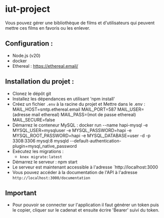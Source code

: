 # iut-project

Vous pouvez gérer une bibliothèque de films et d'utilisateurs qui peuvent mettre ces films en favoris ou les enlever.

## Configuration :

- Node.js (v20)
- docker
- Ethereal : https://ethereal.email/

## Installation du projet :

- Clonez le dépôt git
- Installez les dépendances en utilisant 'npm install'
- Créez un fichier `.env` à la racine du projet et Mettre dans le .env :
  MAIL_HOST=smtp.ethereal.email
  MAIL_PORT=587
  MAIL_USER=(adresse mail ethereal)
  MAIL_PASS=(mot de passe ethereal)
  MAIL_SECURE=false
- Démarrez le conteneur MySQL : docker run --name hapi-mysql -e MYSQL_USER=mysqluser -e MYSQL_PASSWORD=hapi -e MYSQL_ROOT_PASSWORD=hapi -e MYSQL_DATABASE=user -d -p 3308:3306 mysql:8 mysqld --default-authentication-plugin=mysql_native_password
- Exécutez les migrations :
    - `knex migrate:latest`
- Démarrez le serveur : npm start
- Le serveur est maintenant accessible à l'adresse `http://localhost:3000
- Vous pouvez accéder à la documentation de l'API à l'adresse `http://localhost:3000/documentation`

## Important

- Pour pouvoir se connecter sur l'application il faut générer un token puis le copier, cliquer sur le cadenat et ensuite écrire 'Bearer' suivi du token.
